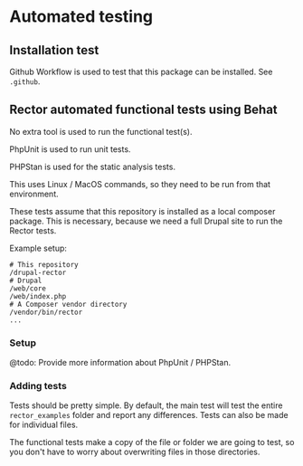 # Automated testing

## Installation test

Github Workflow is used to test that this package can be installed. See `.github`.

## Rector automated functional tests using Behat

No extra tool is used to run the functional test(s).

PhpUnit is used to run unit tests.

PHPStan is used for the static analysis tests.

This uses Linux / MacOS commands, so they need to be run from that environment.

These tests assume that this repository is installed as a local composer package. This is necessary, because we need a full Drupal site to run the Rector tests.

Example setup:
```
# This repository
/drupal-rector
# Drupal
/web/core
/web/index.php
# A Composer vendor directory
/vendor/bin/rector
...
```

### Setup

@todo: Provide more information about PhpUnit / PHPStan.

### Adding tests

Tests should be pretty simple. By default, the main test will test the entire `rector_examples` folder and report any differences. Tests can also be made for individual files.

The functional tests make a copy of the file or folder we are going to test, so you don't have to worry about overwriting files in those directories.
